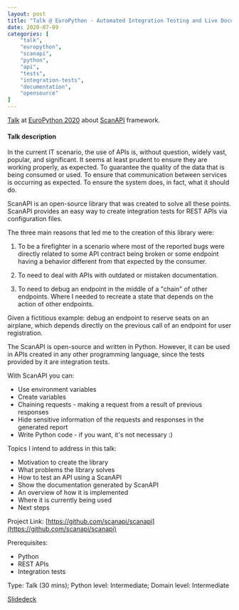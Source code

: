 ```yaml
---
layout: post
title: "Talk @ EuroPython - Automated Integration Testing and Live Documentation for your API"
date: 2020-07-09
categories: [
    "talk",
    "europython",
    "scanapi",
    "python",
    "api",
    "tests",
    "integration-tests",
    "documentation",
    "opensource"
]
---
```


[Talk](https://ep2020.europython.eu/talks/CjFe7r4-scanapi/) at [EuroPython 2020](https://ep2020.europython.eu) about [ScanAPI](https://github.com/scanapi/scanapi) framework.

#### Talk description

In the current IT scenario, the use of APIs is, without question, widely vast, popular, and significant. It seems at least prudent to ensure they are working properly, as expected. To guarantee the quality of the data that is being consumed or used. To ensure that communication between services is occurring as expected. To ensure the system does, in fact, what it should do.

ScanAPI is an open-source library that was created to solve all these points. ScanAPI provides an easy way to create integration tests for REST APIs via configuration files.

The three main reasons that led me to the creation of this library were:

1. To be a firefighter in a scenario where most of the reported bugs were directly related to some API contract being broken or some endpoint having a behavior different from that expected by the consumer.

2. To need to deal with APIs with outdated or mistaken documentation.

3. To need to debug an endpoint in the middle of a "chain" of other endpoints. Where I needed to recreate a state that depends on the action of other endpoints.

Given a fictitious example: debug an endpoint to reserve seats on an airplane, which depends directly on the previous call of an endpoint for user registration.

The ScanAPI is open-source and written in Python. However, it can be used in APIs created in any other programming language, since the tests provided by it are integration tests.

With ScanAPI you can:

- Use environment variables
- Create variables
- Chaining requests - making a request from a result of previous responses
- Hide sensitive information of the requests and responses in the generated report
- Write Python code - if you want, it's not necessary :)

Topics I intend to address in this talk:

- Motivation to create the library
- What problems the library solves
- How to test an API using a ScanAPI
- Show the documentation generated by ScanAPI
- An overview of how it is implemented
- Where it is currently being used
- Next steps

Project Link: [https://github.com/scanapi/scanapi](https://github.com/scanapi/scanapi)

Prerequisites:
- Python
- REST APIs
- Integration tests

Type: Talk (30 mins); Python level: Intermediate; Domain level: Intermediate

[Slidedeck](https://speakerdeck.com/cmaiacd/europython-2020-scanapi-automated-integration-testing-and-live-documentation-for-your-api)
